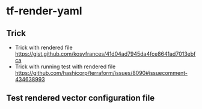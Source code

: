 # tf-render-yaml

## Trick
- Trick with rendered file https://gist.github.com/kosyfrances/41d04ad7945da4fce8641ad7013ebfca
- Trick with running test with rendered file https://github.com/hashicorp/terraform/issues/8090#issuecomment-434638993

## Test rendered vector configuration file
